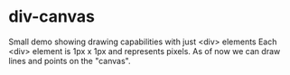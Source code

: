# div-canvas
Small demo showing drawing capabilities with just &lt;div> elements
Each &lt;div> element is 1px x 1px and represents pixels. As of now we can draw lines and points on the "canvas".
